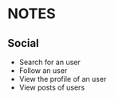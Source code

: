 # NOTES

## Social

- Search for an user
- Follow an user
- View the profile of an user
- View posts of users
